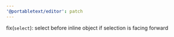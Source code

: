 ```yaml
---
'@portabletext/editor': patch
---
```


fix(`select`): select before inline object if selection is facing forward
